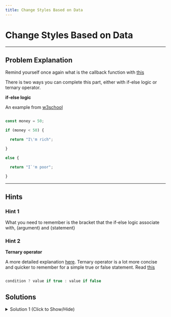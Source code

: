 ```yaml
---
title: Change Styles Based on Data
---
```

# Change Styles Based on Data

---
## Problem Explanation
Remind yourself once again what is the callback function with [this](https://codeburst.io/javascript-what-the-heck-is-a-callback-aba4da2deced)

There is two ways you can complete this part, either with if-else logic or ternary operator. 

 **if-else logic**

An example from [w3school](https://www.w3schools.com/js/js_if_else.asp)

```javascript 

const money = 50;

if (money < 50) {

  return "I\'m rich";

}

else {

  return "I`'m poor";

}

```


---
## Hints

### Hint 1
What you need to remember is the bracket that the if-else logic associate with, (argument) and {statement}


### Hint 2
**Ternary operator**

A more detailed explanation [here](https://codeburst.io/javascript-the-conditional-ternary-operator-explained-cac7218beeff). Ternary operator is a lot more concise and quicker to remember for a simple true or false statement. Read [this](https://www.thoughtco.com/javascript-by-example-use-of-the-ternary-operator-2037394)
```javascript 

condition ? value if true : value if false 

```
## Solutions

<details><summary>Solution 1 (Click to Show/Hide)</summary>

For someone who still not sure here is a solution by using If-else statement
```javascript
      .style("color", (d) => {
        if (d < 20){
          return 'red'
        }
        else {
          return 'green'
        }
      })
```
</details>